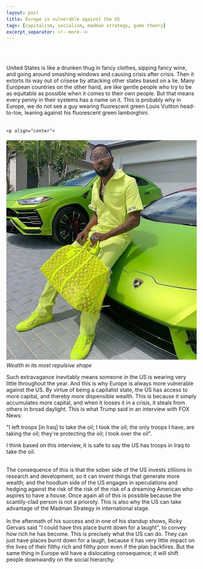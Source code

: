 ```yaml
---
layout: post
title: Europe is vulnerable against the US
tags: [capitalism, socialism, madman strategy, game theory]
excerpt_separator: <!--more-->
---
```




<br><br>

<p align="justify">
    
  
  
  United States is like a drunken thug in fancy clothes, sipping fancy wine, and going around smashing windows and causing crisis after crisis.
  Then it extorts its way out of crisese by attacking other states based on a lie. <!--more-->
  Many European countries on the other hand, are like gentle people who try to be as equitable as possible when it comes to their own people. 
  But that means every penny in their systems has a name on it. This is probably why in Europe, we do not see a guy wearing fluorescent green Louis Vuitton head-to-toe, leaning against his fluorescent green lamborghini.<br><br>
    
    <p align="center">
  <img alt="Lamborghini" src="/assets/img/pexels/lamborghini.jpg">
  <br>
    <em>Wealth in its most repulsive shape</em>
</p>

  Such extravagance inevitably means someone in the US is wearing very little throughout the year. 
  And this is why Europe is always more vulnerable against the US. 
  By virtue of being a capitalist state, the US has access to more capital, and thereby more dispensible wealth. 
  This is because it simply accumulates more capital, and when it looses it in a crisis, it steals from others in broad daylight. This is what Trump said in an interview with FOX News: 
  
  "I left troops [in Iraq] to take the oil; I took the oil; the only troops I have, are taking the oil; they're protecting the oil; I took over the oil".
  
  I think based on this interview, it is safe to say the US has troops in Iraq to take the oil. <br><br>
  
  
  The consequence of this is that the sober side of the US invests zilliions in research and development, so it can invent things that generate more wealth; and the hoodlum side of the US engages in speculations and hedging against the risk of the risk of the risk of a dreaming American who aspires to have a house. Once again all of this is possible because the scantily-clad person is not a prioroty.
  This is also why the US can take advantage of the Madman Strategy in international stage. <br><br>
  In the aftermath of his success and in one of his standup shows, Ricky Gervais said "I could have this place burnt down for a laught", to convey how rich he has become. 
  This is precisely what the US can do. They can just have places burnt down for a laugh, because it has very little impact on the lives of their filthy rich and filthy poor even if the plan backfires. But the same thing in Europe will have a dislocating consequence; it will shift people downwardly on the social hierarchy. 
 
 
 </p>  


<br><br>
